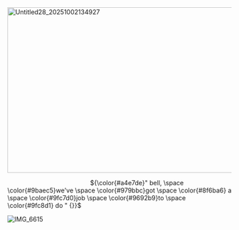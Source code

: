 <img width="1079" height="373" alt="Untitled28_20251002134927" src="https://github.com/user-attachments/assets/c1d958e3-3e2e-4e16-89b4-632511f0eef9" />

‎ ‎ ‎ ‎ ‎ ‎ ‎‎ ‎ ‎ ‎ ‎ ‎ ‎  ‎ ‎ ‎ ‎ ‎ ‎ ‎ ‎ ‎ ‎ ‎ ‎ ‎ ‎⠀⠀⠀ ‎ ⠀⠀⠀‎ ⠀${\color{#a4e7de}" ͏͏͏͏͏͏bell, \space \color{#9baec5}we've \space \color{#979bbc}got \space \color{#8f6ba6} a \space \color{#9fc7d0}job \space \color{#9692b9}to \space \color{#9fc8d1} do ͏͏͏͏͏͏" {}}$

![IMG_6615](https://github.com/user-attachments/assets/421d74cb-3b68-4016-b37b-b4cce0db63bd)
